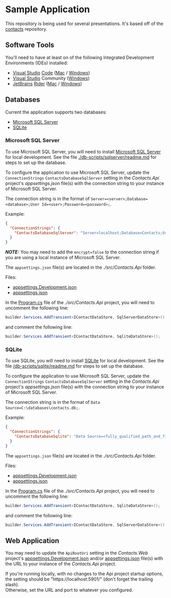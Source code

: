 # Sample Application

This repository is being used for several presentations. It's based off of the [contacts](https://www.github.com/jguadagno/contacts) repository.

## Software Tools

You'll need to have at least on of the following Integrated Development Environments (IDEs) installed:

* [Visual Studio](https://visualstudio.microsoft.com/) [Code](https://code.visualstudio.com/?wt.mc_id=DX_841432) ([Mac](https://code.visualstudio.com/docs/?dv=osx) / [Windows](https://code.visualstudio.com/?wt.mc_id=DX_841432#))
* [Visual Studio](https://visualstudio.microsoft.com/) Community ([Windows](https://visualstudio.microsoft.com/thank-you-downloading-visual-studio/?sku=Community&rel=16))
* [JetBrains](https://www.jetbrains.com/) [Rider](https://www.jetbrains.com/rider/) ([Mac](https://www.jetbrains.com/rider/download/download-thanks.html/) / [Windows](https://www.jetbrains.com/rider/download/download-thanks.html))

## Databases

Current the application supports two databases:

* [Microsoft SQL Server](#microsoft-sql-server)
* [SQLite](#sqlite)

### Microsoft SQL Server

To use Microsoft SQL Server, you will need to install [Microsoft SQL Server](https://www.microsoft.com/en-us/sql-server/sql-server-downloads) for local development.
See the file [./db-scripts/sqlserver/readme.md](./db-scripts/sqlserver/readme.md) for steps to set up the database.

To configure the application to use Microsoft SQL Server,
update the `ConnectionStrings` `ContactsDatabaseSqlServer` setting in the *Contacts.Api* project's *appsettings.json* file(s) with the connection string to your instance of Microsoft SQL Server.

The connection string is in the format of `Server=<server>;Database=<database>;User Id=<user>;Password=<password>;`.

Example:

```json
{
  "ConnectionStrings": {
    "ContactsDatabaseSqlServer": "Server=localhost;Database=Contacts;User Id=contacts_user;Password=Password123!;"
  }
}
```

***NOTE:*** You may need to add the `encrypt=false` to the connection string if you are using a local instance of Microsoft SQL Server.

The `appsettings.json` file(s) are located in the *./src/Contacts.Api* folder.

Files:

* [appsettings.Development.json](./src/Contacts.Api/appsettings.Development.json)
* [appsettings.json](./src/Contacts.Api/appsettings.json)

In the [Program.cs](./src/Contacts.Api/Program.cs) file of the *./src/Contacts.Api* project, you will need to uncomment the following line:

```csharp
builder.Services.AddTransient<IContactDataStore, SqlServerDataStore>();
```

and comment the following line:

```csharp
builder.Services.AddTransient<IContactDataStore, SqliteDataStore>();
```

### SQLite

To use SQLite, you will need to install [SQLite](https://www.sqlite.org/index.html) for local development. 
See the file [/db-scripts/sqlite/readme.md](./db-scripts/sqlite/readme.md) for steps to set up the database.

To configure the application to use Microsoft SQL Server,
update the `ConnectionStrings` `ContactsDatabaseSqlServer` setting in the *Contacts.Api* project's *appsettings.json* file(s) with the connection string to your instance of Microsoft SQL Server.

The connection string is in the format of `Data Source=C:\databases\contacts.db;`.

Example:

```json
{
  "ConnectionStrings": {
    "ContactsDatabaseSqlite": "Data Source=<fully_qualified_path_and_filename>;"
  }
}
```

The `appsettings.json` file(s) are located in the *./src/Contacts.Api* folder.

Files:

* [appsettings.Development.json](./src/Contacts.Api/appsettings.Development.json)
* [appsettings.json](./src/Contacts.Api/appsettings.json)

In the [Program.cs](./src/Contacts.Api/Program.cs) file of the *./src/Contacts.Api* project, you will need to uncomment the following line:

```csharp
builder.Services.AddTransient<IContactDataStore, SqliteDataStore>();
```

and comment the following line:

```csharp
builder.Services.AddTransient<IContactDataStore, SqlServerDataStore>();
```
## Web Application

You may need to update the `ApiRootUri` setting in the *Contacts.Web* project's [appsettings.Development.json](./src/Contacts.WebUi/appsettings.Development.json) and/or [appsettings.json](./src/Contacts.WebUi/appsettings.json) file(s) with the URL to your instance of the *Contacts.Api* project.

If you're running locally, with no changes to the Api project startup options,
the setting should be "https://localhost:5901/" (don't forget the trailing slash).  
Otherwise, set the URL and port to whatever you configured.
